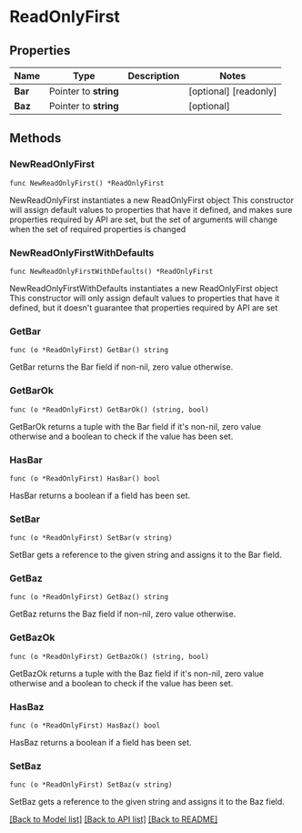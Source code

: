 # ReadOnlyFirst

## Properties

Name | Type | Description | Notes
------------ | ------------- | ------------- | -------------
**Bar** | Pointer to **string** |  | [optional] [readonly] 
**Baz** | Pointer to **string** |  | [optional] 

## Methods

### NewReadOnlyFirst

`func NewReadOnlyFirst() *ReadOnlyFirst`

NewReadOnlyFirst instantiates a new ReadOnlyFirst object
This constructor will assign default values to properties that have it defined,
and makes sure properties required by API are set, but the set of arguments
will change when the set of required properties is changed

### NewReadOnlyFirstWithDefaults

`func NewReadOnlyFirstWithDefaults() *ReadOnlyFirst`

NewReadOnlyFirstWithDefaults instantiates a new ReadOnlyFirst object
This constructor will only assign default values to properties that have it defined,
but it doesn't guarantee that properties required by API are set

### GetBar

`func (o *ReadOnlyFirst) GetBar() string`

GetBar returns the Bar field if non-nil, zero value otherwise.

### GetBarOk

`func (o *ReadOnlyFirst) GetBarOk() (string, bool)`

GetBarOk returns a tuple with the Bar field if it's non-nil, zero value otherwise
and a boolean to check if the value has been set.

### HasBar

`func (o *ReadOnlyFirst) HasBar() bool`

HasBar returns a boolean if a field has been set.

### SetBar

`func (o *ReadOnlyFirst) SetBar(v string)`

SetBar gets a reference to the given string and assigns it to the Bar field.

### GetBaz

`func (o *ReadOnlyFirst) GetBaz() string`

GetBaz returns the Baz field if non-nil, zero value otherwise.

### GetBazOk

`func (o *ReadOnlyFirst) GetBazOk() (string, bool)`

GetBazOk returns a tuple with the Baz field if it's non-nil, zero value otherwise
and a boolean to check if the value has been set.

### HasBaz

`func (o *ReadOnlyFirst) HasBaz() bool`

HasBaz returns a boolean if a field has been set.

### SetBaz

`func (o *ReadOnlyFirst) SetBaz(v string)`

SetBaz gets a reference to the given string and assigns it to the Baz field.


[[Back to Model list]](../README.md#documentation-for-models) [[Back to API list]](../README.md#documentation-for-api-endpoints) [[Back to README]](../README.md)


